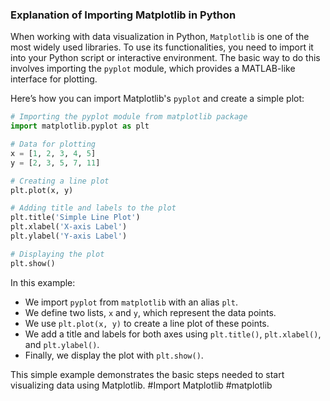 ### Explanation of Importing Matplotlib in Python

When working with data visualization in Python, `Matplotlib` is one of the most widely used libraries. To use its functionalities, you need to import it into your Python script or interactive environment. The basic way to do this involves importing the `pyplot` module, which provides a MATLAB-like interface for plotting.

Here’s how you can import Matplotlib's `pyplot` and create a simple plot:

```python
# Importing the pyplot module from matplotlib package
import matplotlib.pyplot as plt

# Data for plotting
x = [1, 2, 3, 4, 5]
y = [2, 3, 5, 7, 11]

# Creating a line plot
plt.plot(x, y)

# Adding title and labels to the plot
plt.title('Simple Line Plot')
plt.xlabel('X-axis Label')
plt.ylabel('Y-axis Label')

# Displaying the plot
plt.show()
```

In this example:
- We import `pyplot` from `matplotlib` with an alias `plt`.
- We define two lists, `x` and `y`, which represent the data points.
- We use `plt.plot(x, y)` to create a line plot of these points.
- We add a title and labels for both axes using `plt.title()`, `plt.xlabel()`, and `plt.ylabel()`.
- Finally, we display the plot with `plt.show()`.

This simple example demonstrates the basic steps needed to start visualizing data using Matplotlib. #Import Matplotlib #matplotlib